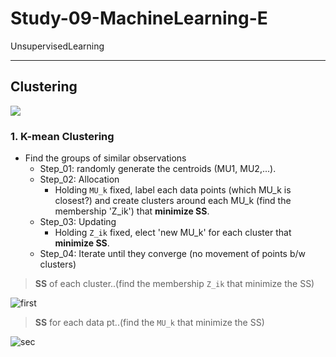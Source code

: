# Study-09-MachineLearning-E
UnsupervisedLearning

----------------------------------------------------------------------------------------------------------------------------------------
## Clustering
<img src="https://user-images.githubusercontent.com/31917400/41802151-ac0d97dc-7676-11e8-8c9f-30623f45fbbe.jpg" />

### 1. K-mean Clustering
 - Find the groups of similar observations
   - Step_01: randomly generate the centroids (MU1, MU2,...).
   - Step_02: Allocation
     - Holding `MU_k` fixed, label each data points (which MU_k is closest?) and create clusters around each MU_k (find the membership 'Z_ik') that **minimize SS**.
   - Step_03: Updating
     - Holding `Z_ik` fixed, elect 'new MU_k' for each cluster that **minimize SS**.
   - Step_04: Iterate until they converge (no movement of points b/w clusters)
> **SS** of each cluster..(find the membership `Z_ik` that minimize the SS)

![first](http://www.sciweavers.org/upload/Tex2Img_1529748773/render.png)

> **SS** for each data pt..(find the `MU_k` that minimize the SS)

![sec](http://www.sciweavers.org/upload/Tex2Img_1529755147/render.png)
































































































